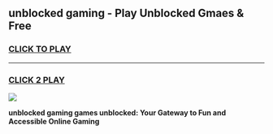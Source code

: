 
## unblocked gaming - Play Unblocked Gmaes & Free
<h3>
<a href="https://news.freeplayer.one?title=unblocked_gaming&ref=16F">CLICK TO PLAY</a></h3>
<hr>

<h3>
<a href="https://news.freeplayer.one?title=unblocked_gaming&ref=16F">CLICK 2 PLAY</a>
  
</h3>

<a href="https://news.freeplayer.one?title=unblocked_gaming&ref=16F/"><img src="https://clearcache.store/games.png"></a>


**unblocked gaming games unblocked: Your Gateway to Fun and Accessible Online Gaming**
